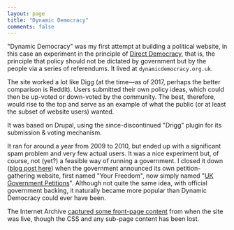 ```yaml
---
layout: page
title: "Dynamic Democracy"
comments: false
---
```


"Dynamic Democracy" was my first attempt at building a political website, in this case an experiment in the principle of [Direct Democracy](https://en.wikipedia.org/wiki/Direct_democracy), that is, the principle that policy should not be dictated by government but by the people via a series of referendums. It lived at `dynamicdemocracy.org.uk`.

The site worked a lot like Digg (at the time&mdash;as of 2017, perhaps the better comparison is Reddit). Users submitted their own policy ideas, which could then be up-voted or down-voted by the community. The best, therefore, would rise to the top and serve as an example of what the public (or at least the subset of website users) wanted.

It was based on Drupal, using the since-discontinued "Drigg" plugin for its submission & voting mechanism.

It ran for around a year from 2009 to 2010, but ended up with a significant spam problem and very few actual users. It was a nice experiment but, of course, not (yet?) a feasible way of running a government. I closed it down ([blog post here](https://ianrenton.com/blog/farewell-dynamic-democracy/)) when the government announced its own petition-gathering website, first named "Your Freedom", now simply named "[UK Government Petitions](https://petition.parliament.uk/)". Although not quite the same idea, with official government backing, it naturally became more popular than Dynamic Democracy could ever have been.

The Internet Archive [captured some front-page content](https://web.archive.org/web/20100705114927/http://www.dynamicdemocracy.org.uk:80/) from when the site was live, though the CSS and any sub-page content has been lost.
